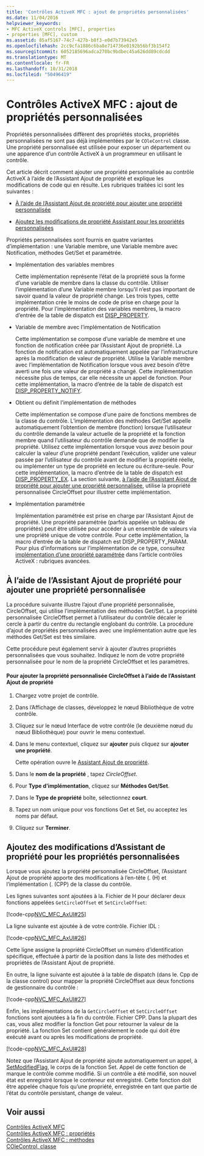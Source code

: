 ```yaml
---
title: 'Contrôles ActiveX MFC : ajout de propriétés personnalisées'
ms.date: 11/04/2016
helpviewer_keywords:
- MFC ActiveX controls [MFC], properties
- properties [MFC], custom
ms.assetid: 85af5167-74c7-427b-b8f3-e0d7b73942e5
ms.openlocfilehash: 2cc9cfa1886c6ba8e714736e0192b56bf3b154f2
ms.sourcegitcommit: 6052185696adca270bc9bdbec45a626dd89cdcdd
ms.translationtype: MT
ms.contentlocale: fr-FR
ms.lasthandoff: 10/31/2018
ms.locfileid: "50496419"
---
```

# <a name="mfc-activex-controls-adding-custom-properties"></a>Contrôles ActiveX MFC : ajout de propriétés personnalisées

Propriétés personnalisées diffèrent des propriétés stocks, propriétés personnalisées ne sont pas déjà implémentées par le `COleControl` classe. Une propriété personnalisée est utilisée pour exposer un département ou une apparence d’un contrôle ActiveX à un programmeur en utilisant le contrôle.

Cet article décrit comment ajouter une propriété personnalisée au contrôle ActiveX à l’aide de l’Assistant Ajout de propriété et explique les modifications de code qui en résulte. Les rubriques traitées ici sont les suivantes :

- [À l’aide de l’Assistant Ajout de propriété pour ajouter une propriété personnalisée](#_core_using_classwizard_to_add_a_custom_property)

- [Ajoutez les modifications de propriété Assistant pour les propriétés personnalisées](#_core_classwizard_changes_for_custom_properties)

Propriétés personnalisées sont fournis en quatre variantes d’implémentation : une Variable membre, une Variable membre avec Notification, méthodes Get/Set et paramétrée.

- Implémentation des variables membres

   Cette implémentation représente l’état de la propriété sous la forme d’une variable de membre dans la classe du contrôle. Utiliser l’implémentation d’une Variable membre lorsqu’il n’est pas important de savoir quand la valeur de propriété change. Les trois types, cette implémentation crée le moins de code de prise en charge pour la propriété. Pour l’implémentation des variables membres, la macro d’entrée de la table de dispatch est [DISP_PROPERTY](../mfc/reference/dispatch-maps.md#disp_property).

- Variable de membre avec l’implémentation de Notification

   Cette implémentation se compose d’une variable de membre et une fonction de notification créée par l’Assistant Ajout de propriété. La fonction de notification est automatiquement appelée par l’infrastructure après la modification de valeur de propriété. Utilise la Variable membre avec l’implémentation de Notification lorsque vous avez besoin d’être averti une fois une valeur de propriété a changé. Cette implémentation nécessite plus de temps, car elle nécessite un appel de fonction. Pour cette implémentation, la macro d’entrée de la table de dispatch est [DISP_PROPERTY_NOTIFY](../mfc/reference/dispatch-maps.md#disp_property_notify).

- Obtient ou définit l’implémentation de méthodes

   Cette implémentation se compose d’une paire de fonctions membres de la classe du contrôle. L’implémentation des méthodes Get/Set appelle automatiquement l’obtention de membre (fonction) lorsque l’utilisateur du contrôle demande la valeur actuelle de la propriété et la fonction membre quand l’utilisateur du contrôle demande que de modifier la propriété. Utilisez cette implémentation lorsque vous avez besoin pour calculer la valeur d’une propriété pendant l’exécution, valider une valeur passée par l’utilisateur du contrôle avant de modifier la propriété réelle, ou implémenter un type de propriété en lecture ou écriture-seule. Pour cette implémentation, la macro d’entrée de la table de dispatch est [DISP_PROPERTY_EX](../mfc/reference/dispatch-maps.md#disp_property_ex). La section suivante, [à l’aide de l’Assistant Ajout de propriété pour ajouter une propriété personnalisée](#_core_using_classwizard_to_add_a_custom_property), utilise la propriété personnalisée CircleOffset pour illustrer cette implémentation.

- Implémentation paramétrée

   Implémentation paramétrée est prise en charge par l’Assistant Ajout de propriété. Une propriété paramétrée (parfois appelée un tableau de propriétés) peut être utilisée pour accéder à un ensemble de valeurs via une propriété unique de votre contrôle. Pour cette implémentation, la macro d’entrée de la table de dispatch est DISP_PROPERTY_PARAM. Pour plus d’informations sur l’implémentation de ce type, consultez [implémentation d’une propriété paramétrée](../mfc/mfc-activex-controls-advanced-topics.md) dans l’article contrôles ActiveX : rubriques avancées.

##  <a name="_core_using_classwizard_to_add_a_custom_property"></a> À l’aide de l’Assistant Ajout de propriété pour ajouter une propriété personnalisée

La procédure suivante illustre l’ajout d’une propriété personnalisée, CircleOffset, qui utilise l’implémentation des méthodes Get/Set. La propriété personnalisée CircleOffset permet à l’utilisateur du contrôle décaler le cercle à partir du centre du rectangle englobant du contrôle. La procédure d’ajout de propriétés personnalisées avec une implémentation autre que les méthodes Get/Set est très similaire.

Cette procédure peut également servir à ajouter d’autres propriétés personnalisées que vous souhaitez. Indiquez le nom de votre propriété personnalisée pour le nom de la propriété CircleOffset et les paramètres.

#### <a name="to-add-the-circleoffset-custom-property-using-the-add-property-wizard"></a>Pour ajouter la propriété personnalisée CircleOffset à l’aide de l’Assistant Ajout de propriété

1. Chargez votre projet de contrôle.

1. Dans l’Affichage de classes, développez le nœud Bibliothèque de votre contrôle.

1. Cliquez sur le nœud Interface de votre contrôle (le deuxième nœud du nœud Bibliothèque) pour ouvrir le menu contextuel.

1. Dans le menu contextuel, cliquez sur **ajouter** puis cliquez sur **ajouter une propriété**.

   Cette opération ouvre le [Assistant Ajout de propriété](../ide/names-add-property-wizard.md).

1. Dans le **nom de la propriété** , tapez *CircleOffset*.

1. Pour **Type d’implémentation**, cliquez sur **Méthodes Get/Set**.

1. Dans le **Type de propriété** boîte, sélectionnez **court**.

1. Tapez un nom unique pour vos fonctions Get et Set, ou acceptez les noms par défaut.

9. Cliquez sur **Terminer**.

##  <a name="_core_classwizard_changes_for_custom_properties"></a> Ajoutez des modifications d’Assistant de propriété pour les propriétés personnalisées

Lorsque vous ajoutez la propriété personnalisée CircleOffset, l’Assistant Ajout de propriété apporte des modifications à l’en-tête (. (H) et l’implémentation (. (CPP) de la classe du contrôle.

Les lignes suivantes sont ajoutées à la. Fichier de H pour déclarer deux fonctions appelées `GetCircleOffset` et `SetCircleOffset`:

[!code-cpp[NVC_MFC_AxUI#25](../mfc/codesnippet/cpp/mfc-activex-controls-adding-custom-properties_1.h)]

La ligne suivante est ajoutée à de votre contrôle. Fichier IDL :

[!code-cpp[NVC_MFC_AxUI#26](../mfc/codesnippet/cpp/mfc-activex-controls-adding-custom-properties_2.idl)]

Cette ligne assigne la propriété CircleOffset un numéro d’identification spécifique, effectuée à partir de la position dans la liste des méthodes et propriétés de l’Assistant Ajout de propriété.

En outre, la ligne suivante est ajoutée à la table de dispatch (dans le. Cpp de la classe control) pour mapper la propriété CircleOffset aux deux fonctions de gestionnaire du contrôle :

[!code-cpp[NVC_MFC_AxUI#27](../mfc/codesnippet/cpp/mfc-activex-controls-adding-custom-properties_3.cpp)]

Enfin, les implémentations de la `GetCircleOffset` et `SetCircleOffset` fonctions sont ajoutées à la fin du contrôle. Fichier CPP. Dans la plupart des cas, vous allez modifier la fonction Get pour retourner la valeur de la propriété. La fonction Set contient généralement le code qui doit être exécuté avant ou après les modifications de propriété.

[!code-cpp[NVC_MFC_AxUI#28](../mfc/codesnippet/cpp/mfc-activex-controls-adding-custom-properties_4.cpp)]

Notez que l’Assistant Ajout de propriété ajoute automatiquement un appel, à [SetModifiedFlag](../mfc/reference/colecontrol-class.md#setmodifiedflag), le corps de la fonction Set. Appel de cette fonction de marque le contrôle comme modifié. Si un contrôle a été modifié, son nouvel état est enregistré lorsque le conteneur est enregistré. Cette fonction doit être appelée chaque fois qu’une propriété, enregistrée en tant que partie de l’état du contrôle persistant, change de valeur.

## <a name="see-also"></a>Voir aussi

[Contrôles ActiveX MFC](../mfc/mfc-activex-controls.md)<br/>
[Contrôles ActiveX MFC : propriétés](../mfc/mfc-activex-controls-properties.md)<br/>
[Contrôles ActiveX MFC : méthodes](../mfc/mfc-activex-controls-methods.md)<br/>
[COleControl, classe](../mfc/reference/colecontrol-class.md)
